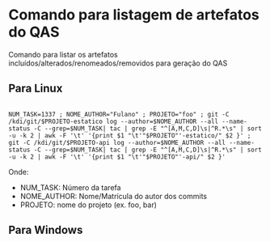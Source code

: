 # Comando para listagem de artefatos do QAS

Comando para listar os artefatos incluídos/alterados/renomeados/removidos para geração do QAS

## Para Linux

``` console

NUM_TASK=1337 ; NOME_AUTHOR="Fulano" ; PROJETO="foo" ; git -C /kdi/git/$PROJETO-estatico log --author=$NOME_AUTHOR --all --name-status -C --grep=$NUM_TASK| tac | grep -E "^[A,M,C,D]\s|^R.*\s" | sort -u -k 2 | awk -F '\t' '{print $1 "\t'"$PROJETO"'-estatico/" $2 }' ; git -C /kdi/git/$PROJETO-api log --author=$NOME_AUTHOR --all --name-status -C --grep=$NUM_TASK| tac | grep -E "^[A,M,C,D]\s|^R.*\s" | sort -u -k 2 | awk -F '\t' '{print $1 "\t'"$PROJETO"'-api/" $2 }'

```

Onde:

- NUM_TASK: Número da tarefa
- NOME_AUTHOR: Nome/Matrícula do autor dos commits
- PROJETO: nome do projeto (ex. foo, bar)

## Para Windows
